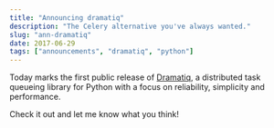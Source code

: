 ```yaml
---
title: "Announcing dramatiq"
description: "The Celery alternative you've always wanted."
slug: "ann-dramatiq"
date: 2017-06-29
tags: ["announcements", "dramatiq", "python"]
---
```


Today marks the first public release of [Dramatiq][dramatiq], a
distributed task queueing library for Python with a focus on
reliability, simplicity and performance.

Check it out and let me know what you think!


[dramatiq]: http://dramatiq.io
